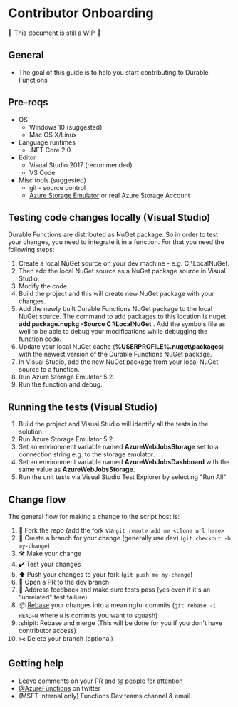 # Contributor Onboarding

🚧 This document is still a WIP 🚧 

## General

 - The goal of this guide is to help you start contributing to Durable Functions

## Pre-reqs

 - OS
    - Windows 10 (suggested)
    - Mac OS X/Linux
 - Language runtimes
    - .NET Core 2.0
 - Editor
    - Visual Studio 2017 (recommended)
    - VS Code 
 - Misc tools (suggested)
    - git - source control
    - [Azure Storage Emulator](https://docs.microsoft.com/azure/storage/storage-use-emulator) or real Azure Storage Account

## Testing code changes locally (Visual Studio) 

Durable Functions are distributed as NuGet package. So in order to test your changes, you need to integrate it in a function. For that you need the following steps:

1. Create a local NuGet source on your dev machine - e.g. C:\LocalNuGet.
2. Then add the local NuGet source as a NuGet package source in Visual Studio. 
3. Modify the code.
4. Build the project and this will create new NuGet package with your changes.
5. Add the newly built Durable Functions NuGet package to the local NuGet source. The command to add packages to this location is nuget **add package.nupkg -Source C:\LocalNuGet** . Add the symbols file as well to be able to debug your modifications while debugging the function code. 
5. Update your local NuGet cache (**%USERPROFILE%\.nuget\packages**) with the newest version of the Durable Functions NuGet package.
6. In Visual Studio, add the new NuGet package from your local NuGet source to a function. 
7. Run Azure Storage Emulator 5.2.
8. Run the function and debug.

## Running the tests (Visual Studio) 

1. Build the project and Visual Studio will identify all the tests in the solution.
2. Run Azure Storage Emulator 5.2.
3. Set an environment variable named **AzureWebJobsStorage** set to a connection string e.g. to the storage emulator.
4. Set an environment variable named **AzureWebJobsDashboard** with the same value as **AzureWebJobsStorage**.
5. Run the unit tests via Visual Studio Test Explorer by selecting "Run All"

## Change flow

The general flow for making a change to the script host is:
1. 🍴 Fork the repo (add the fork via `git remote add me <clone url here>`
2. 🌳 Create a branch for your change (generally use dev) (`git checkout -b my-change`)
3. 🛠 Make your change
4. ✔️ Test your changes
5. ⬆️ Push your changes to your fork (`git push me my-change`)
6. 💌 Open a PR to the dev branch
7. 📢 Address feedback and make sure tests pass (yes even if it's an "unrelated" test failure)
8. 📦 [Rebase](https://git-scm.com/docs/git-rebase) your changes into a meaningful commits (`git rebase -i HEAD~N` where `N` is commits you want to squash)
9. :shipit: Rebase and merge (This will be done for you if you don't have contributor access)
10. ✂️ Delete your branch (optional)

## Getting help

 - Leave comments on your PR and @ people for attention
 - [@AzureFunctions](https://twitter.com/AzureFunctions) on twitter
 - (MSFT Internal only) Functions Dev teams channel & email